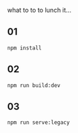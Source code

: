 what to to to lunch it... 

## 01  
`npm install`


## 02 
`npm run build:dev`


## 03 
`npm run serve:legacy`
